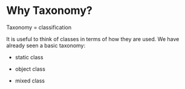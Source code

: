 # Why Taxonomy?

Taxonomy = classification

It is useful to think of classes in terms of how they are used.
We have already seen a basic taxonomy:

- static class

- object class

- mixed class